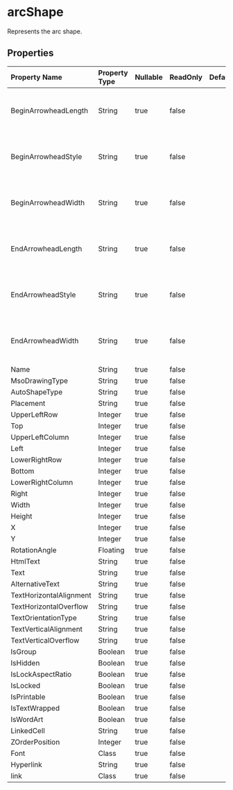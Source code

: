 # **arcShape**

Represents the arc shape. 

## **Properties**

| Property Name | Property Type | Nullable |  ReadOnly | DefaultValue | Description | 
| :- | :- | :- |:- |  :- | :- |
|BeginArrowheadLength|String|true|false |  |Gets and sets the begin arrow head length of the line.|
|BeginArrowheadStyle|String|true|false |  |Gets and sets the begin arrow head style of the line.|
|BeginArrowheadWidth|String|true|false |  |Gets and sets the begin arrow head width of the line.|
|EndArrowheadLength|String|true|false |  |Gets and sets the end arrow head length of the line.|
|EndArrowheadStyle|String|true|false |  |Gets and sets the end arrow head style of the line.|
|EndArrowheadWidth|String|true|false |  |Gets and sets the end arrow head width of the line.|
|Name|String|true|false |  ||
|MsoDrawingType|String|true|false |  ||
|AutoShapeType|String|true|false |  ||
|Placement|String|true|false |  ||
|UpperLeftRow|Integer|true|false |  ||
|Top|Integer|true|false |  ||
|UpperLeftColumn|Integer|true|false |  ||
|Left|Integer|true|false |  ||
|LowerRightRow|Integer|true|false |  ||
|Bottom|Integer|true|false |  ||
|LowerRightColumn|Integer|true|false |  ||
|Right|Integer|true|false |  ||
|Width|Integer|true|false |  ||
|Height|Integer|true|false |  ||
|X|Integer|true|false |  ||
|Y|Integer|true|false |  ||
|RotationAngle|Floating|true|false |  ||
|HtmlText|String|true|false |  ||
|Text|String|true|false |  ||
|AlternativeText|String|true|false |  ||
|TextHorizontalAlignment|String|true|false |  ||
|TextHorizontalOverflow|String|true|false |  ||
|TextOrientationType|String|true|false |  ||
|TextVerticalAlignment|String|true|false |  ||
|TextVerticalOverflow|String|true|false |  ||
|IsGroup|Boolean|true|false |  ||
|IsHidden|Boolean|true|false |  ||
|IsLockAspectRatio|Boolean|true|false |  ||
|IsLocked|Boolean|true|false |  ||
|IsPrintable|Boolean|true|false |  ||
|IsTextWrapped|Boolean|true|false |  ||
|IsWordArt|Boolean|true|false |  ||
|LinkedCell|String|true|false |  ||
|ZOrderPosition|Integer|true|false |  ||
|Font|Class|true|false |  ||
|Hyperlink|String|true|false |  ||
|link|Class|true|false |  ||

